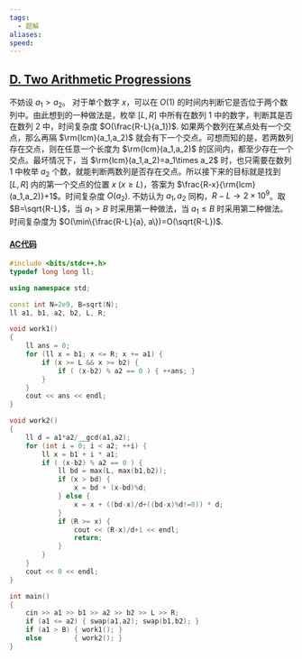 ```yaml
---
tags:
  - 题解
aliases: 
speed:
---
```

## [D. Two Arithmetic Progressions](https://codeforces.com/problemset/problem/710/D)

不妨设 $a_1>a_2$。
对于单个数字 $x$，可以在 $O(1)$ 的时间内判断它是否位于两个数列中。由此想到的一种做法是，枚举 $[L,R]$ 中所有在数列 $1$ 中的数字，判断其是否在数列 $2$ 中，时间复杂度 $O(\frac{R-L}{a_1})$.
如果两个数列在某点处有一个交点，那么再隔 $\rm{lcm}(a_1,a_2)$ 就会有下一个交点。可想而知的是，若两数列存在交点，则在任意一个长度为 $\rm{lcm}(a_1,a_2)$ 的区间内，都至少存在一个交点。最坏情况下，当 $\rm{lcm}(a_1,a_2)=a_1\times a_2$ 时，也只需要在数列 $1$ 中枚举 $a_2$ 个数，就能判断两数列是否存在交点。所以接下来的目标就是找到 $[L,R]$ 内的第一个交点的位置 $x\ (x\geq L)$，答案为 $\frac{R-x}{\rm{lcm}(a_1,a_2)}+1$。时间复杂度 $O(a_2)$.
不妨认为 $a_1,a_2$ 同构，$R-L\to 2\times 10^9$。取 $B=\sqrt{R-L}$，当 $a_1>B$ 时采用第一种做法，当 $a_1\leq B$ 时采用第二种做法。时间复杂度为 $O(\min\{\frac{R-L}{a}, a\})=O(\sqrt{R-L})$.

#### [AC代码](https://codeforces.com/problemset/submission/710/279804741)

```cpp
#include <bits/stdc++.h>
typedef long long ll;

using namespace std;

const int N=2e9, B=sqrt(N);
ll a1, b1, a2, b2, L, R;

void work1()
{
	ll ans = 0;
	for (ll x = b1; x <= R; x += a1) {
		if (x >= L && x >= b2) {
			if ( (x-b2) % a2 == 0 ) { ++ans; }
		}
	}
	cout << ans << endl;
}

void work2()
{
	ll d = a1*a2/__gcd(a1,a2);
	for (int i = 0; i < a2; ++i) {
		ll x = b1 + i * a1;
		if ( (x-b2) % a2 == 0 ) {
			ll bd = max(L, max(b1,b2));
			if (x > bd) {
				x = bd + (x-bd)%d;
			} else {
				x = x + ((bd-x)/d+((bd-x)%d!=0)) * d;
			}
			if (R >= x) {
				cout << (R-x)/d+1 << endl;
				return;
			}
		}
	}
	cout << 0 << endl;
}

int main()
{
	cin >> a1 >> b1 >> a2 >> b2 >> L >> R;
	if (a1 <= a2) { swap(a1,a2); swap(b1,b2); }
	if (a1 > B) { work1(); }
	else        { work2(); }
}
```
